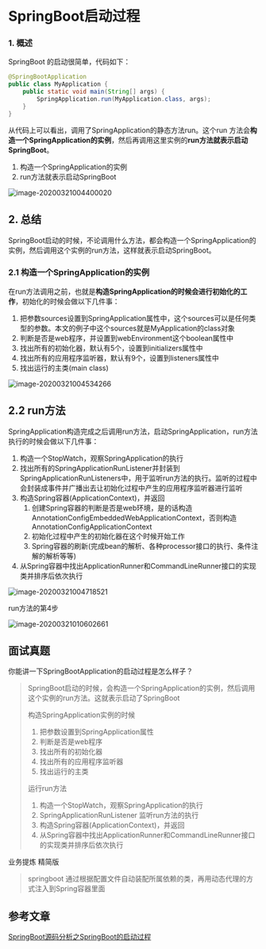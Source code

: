 # SpringBoot启动过程

### 1. 概述

SpringBoot 的启动很简单，代码如下：

```java
@SpringBootApplication
public class MyApplication {
    public static void main(String[] args) {
        SpringApplication.run(MyApplication.class, args);
    }
}
```

从代码上可以看出，调用了SpringApplication的静态方法run。这个run 方法会**构造一个SpringApplication的实例**，然后再调用这里实例的**run方法就表示启动SpringBoot**。

1. 构造一个SpringApplication的实例
2. run方法就表示启动SpringBoot

![image-20200321004400020](https://zszblog.oss-cn-beijing.aliyuncs.com/zszblog/blogimage-master/img/image-20200321004400020.png)

## 2. 总结

SpringBoot启动的时候，不论调用什么方法，都会构造一个SpringApplication的实例，然后调用这个实例的run方法，这样就表示启动SpringBoot。

### 2.1 构造一个SpringApplication的实例

在run方法调用之前，也就是**构造SpringApplication的时候会进行初始化的工作**，初始化的时候会做以下几件事：

1. 把参数sources设置到SpringApplication属性中，这个sources可以是任何类型的参数。本文的例子中这个sources就是MyApplication的class对象
2. 判断是否是web程序，并设置到webEnvironment这个boolean属性中
3. 找出所有的初始化器，默认有5个，设置到initializers属性中
4. 找出所有的应用程序监听器，默认有9个，设置到listeners属性中
5. 找出运行的主类(main class)

![image-20200321004534266](https://zszblog.oss-cn-beijing.aliyuncs.com/zszblog/blogimage-master/img/image-20200321004534266.png)

## 2.2 run方法

SpringApplication构造完成之后调用run方法，启动SpringApplication，run方法执行的时候会做以下几件事：

1. 构造一个StopWatch，观察SpringApplication的执行
2. 找出所有的SpringApplicationRunListener并封装到SpringApplicationRunListeners中，用于监听run方法的执行。监听的过程中会封装成事件并广播出去让初始化过程中产生的应用程序监听器进行监听
3. 构造Spring容器(ApplicationContext)，并返回
   1. 创建Spring容器的判断是否是web环境，是的话构造AnnotationConfigEmbeddedWebApplicationContext，否则构造AnnotationConfigApplicationContext
   2. 初始化过程中产生的初始化器在这个时候开始工作
   3. Spring容器的刷新(完成bean的解析、各种processor接口的执行、条件注解的解析等等)
4. 从Spring容器中找出ApplicationRunner和CommandLineRunner接口的实现类并排序后依次执行

![image-20200321004718521](https://zszblog.oss-cn-beijing.aliyuncs.com/zszblog/blogimage-master/img/image-20200321004718521.png)

run方法的第4步

![image-20200321010602661](https://zszblog.oss-cn-beijing.aliyuncs.com/zszblog/blogimage-master/img/image-20200321010602661.png)

## 面试真题

你能讲一下SpringBootApplication的启动过程是怎么样子？

>SpringBoot启动的时候，会构造一个SpringApplication的实例，然后调用这个实例的run方法。这就表示启动了SpringBoot
>
>构造SpringApplication实例的时候
>
>1. 把参数设置到SpringApplication属性
>2. 判断是否是web程序
>3. 找出所有的初始化器
>4. 找出所有的应用程序监听器
>5. 找出运行的主类
>
>运行run方法
>
>1. 构造一个StopWatch，观察SpringApplication的执行
>2. SpringApplicationRunListener 监听run方法的执行
>3. 构造Spring容器(ApplicationContext)，并返回
>4. 从Spring容器中找出ApplicationRunner和CommandLineRunner接口的实现类并排序后依次执行

业务提炼 精简版

>springboot 通过根据配置文件自动装配所属依赖的类，再用动态代理的方式注入到Spring容器里面

## 参考文章

[SpringBoot源码分析之SpringBoot的启动过程](https://fangjian0423.github.io/2017/04/30/springboot-startup-analysis/)

